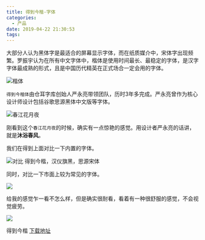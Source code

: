 ```yaml
---
title: 得到今楷-字体
categories:
  - 产品
date: 2019-04-22 21:30:53
tags:
---
```


大部分人认为黑体字是最适合的屏幕显示字体，而在纸质媒介中，宋体字出现频繁。罗振宇认为在所有中文字体中，楷体是使用时间最长、最稳定的字体，是汉字字体最成熟的形式，且是中国历代精英在正式场合一定会用的字体。

![楷体](http://pics.naaln.com/blog/2019-04-24-020836.jpg-basicBlog)

`得到今楷体`由仓耳字库创始人严永亮带领团队，历时3年多完成。严永亮曾作为核心设计师设计包括谷歌思源黑体中文版等字体。

![春江花月夜](http://pics.naaln.com/blog/2019-04-24-get.gif-basicBlog)

刚看到这个`春江花月夜`的时候，确实有一点惊艳的感觉。用设计者严永亮的话讲，就是**沐浴春风**。

我们在得到上面对比一下内置的字体。

![对比 得到今楷，汉仪旗黑，思源宋体](http://pics.naaln.com/blog/2019-04-24-015942.jpg-basicBlog)

同时，对比一下市面上较为常见的字体。

![](http://pics.naaln.com/blog/2019-04-24-115038.png-basicBlog)

给我的感觉乍一看不怎么样，但是确实很耐看，看着有一种很舒服的感觉，不会视觉疲劳。

![](http://pics.naaln.com/blog/2019-04-24-114924.png-basicBlog)

得到今楷 [下载地址](https://www.naaln.com)
